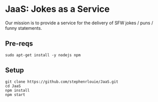 # JaaS: Jokes as a Service

Our mission is to provide a service for the delivery of SFW jokes / puns / funny statements.

## Pre-reqs
```
sudo apt-get install -y nodejs npm
```

## Setup
```
git clone https://github.com/stephenrlouie/JaaS.git
cd JaaS
npm install
npm start
```
